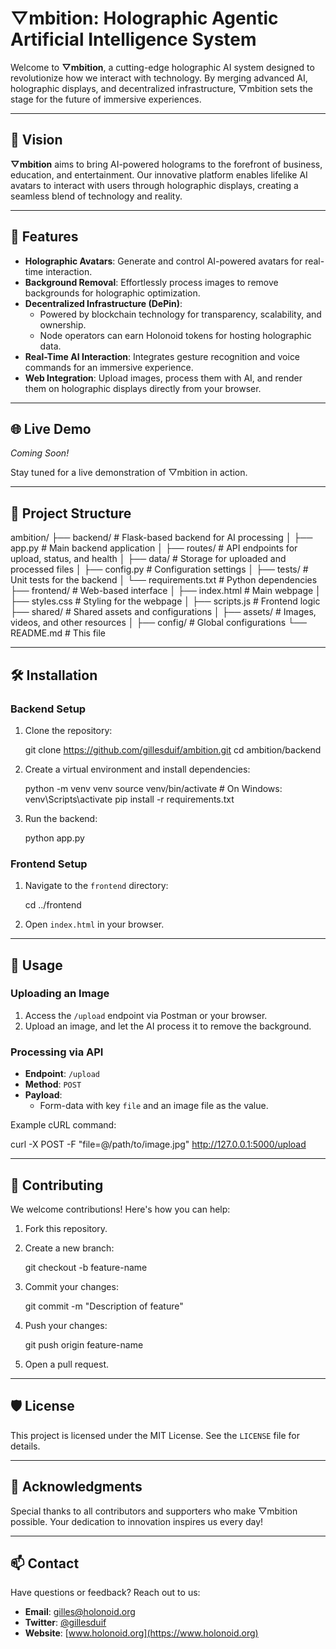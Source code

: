 ▽mbition: Holographic Agentic Artificial Intelligence System
============================================================

Welcome to **▽mbition**, a cutting-edge holographic AI system designed to revolutionize how we interact with technology. By merging advanced AI, holographic displays, and decentralized infrastructure, ▽mbition sets the stage for the future of immersive experiences.

* * *

🌌 Vision
---------

**▽mbition** aims to bring AI-powered holograms to the forefront of business, education, and entertainment. Our innovative platform enables lifelike AI avatars to interact with users through holographic displays, creating a seamless blend of technology and reality.

* * *

🚀 Features
-----------

*   **Holographic Avatars**: Generate and control AI-powered avatars for real-time interaction.
*   **Background Removal**: Effortlessly process images to remove backgrounds for holographic optimization.
*   **Decentralized Infrastructure (DePin)**:
    *   Powered by blockchain technology for transparency, scalability, and ownership.
    *   Node operators can earn Holonoid tokens for hosting holographic data.
*   **Real-Time AI Interaction**: Integrates gesture recognition and voice commands for an immersive experience.
*   **Web Integration**: Upload images, process them with AI, and render them on holographic displays directly from your browser.

* * *

🌐 Live Demo
------------

_Coming Soon!_

Stay tuned for a live demonstration of ▽mbition in action.

* * *

📁 Project Structure
--------------------

ambition/
├── backend/                 # Flask-based backend for AI processing
│   ├── app.py               # Main backend application
│   ├── routes/              # API endpoints for upload, status, and health
│   ├── data/                # Storage for uploaded and processed files
│   ├── config.py            # Configuration settings
│   ├── tests/               # Unit tests for the backend
│   └── requirements.txt     # Python dependencies
├── frontend/                # Web-based interface
│   ├── index.html           # Main webpage
│   ├── styles.css           # Styling for the webpage
│   ├── scripts.js           # Frontend logic
├── shared/                  # Shared assets and configurations
│   ├── assets/              # Images, videos, and other resources
│   ├── config/              # Global configurations
└── README.md                # This file

* * *

🛠️ Installation
----------------

### Backend Setup

1.  Clone the repository:
    
    git clone https://github.com/gillesduif/ambition.git
    cd ambition/backend
        
    
2.  Create a virtual environment and install dependencies:
    
    python -m venv venv
    source venv/bin/activate  # On Windows: venv\\Scripts\\activate
    pip install -r requirements.txt
        
    
3.  Run the backend:
    
    python app.py
        
    

### Frontend Setup

1.  Navigate to the `frontend` directory:
    
    cd ../frontend
        
    
2.  Open `index.html` in your browser.

* * *

📖 Usage
--------

### Uploading an Image

1.  Access the `/upload` endpoint via Postman or your browser.
2.  Upload an image, and let the AI process it to remove the background.

### Processing via API

*   **Endpoint**: `/upload`
*   **Method**: `POST`
*   **Payload**:
    *   Form-data with key `file` and an image file as the value.

Example cURL command:

curl -X POST -F "file=@/path/to/image.jpg" http://127.0.0.1:5000/upload

* * *

🤝 Contributing
---------------

We welcome contributions! Here's how you can help:

1.  Fork this repository.
2.  Create a new branch:
    
    git checkout -b feature-name
        
    
3.  Commit your changes:
    
    git commit -m "Description of feature"
        
    
4.  Push your changes:
    
    git push origin feature-name
        
    
5.  Open a pull request.

* * *

🛡️ License
-----------

This project is licensed under the MIT License. See the `LICENSE` file for details.

* * *

🌟 Acknowledgments
------------------

Special thanks to all contributors and supporters who make ▽mbition possible. Your dedication to innovation inspires us every day!

* * *

📫 Contact
----------

Have questions or feedback? Reach out to us:

*   **Email**: gilles@holonoid.org
*   **Twitter**: [@gillesduif](https://twitter.com/gillesduif)
*   **Website**: [www.holonoid.org](https://www.holonoid.org)